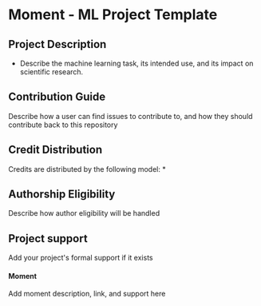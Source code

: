 # Moment - ML Project Template

## Project Description
* Describe the machine learning task, its intended use, and its impact on scientific research.


## Contribution Guide
Describe how a user can find issues to contribute to, and how they should contribute back to this repository


## Credit Distribution
Credits are distributed by the following model:
* 

## Authorship Eligibility
Describe how author eligibility will be handled


## Project support
Add your project's formal support if it exists


#### Moment
Add moment description, link, and support here

